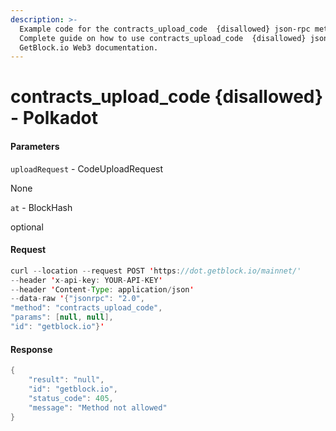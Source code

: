 ```yaml
---
description: >-
  Example code for the contracts_upload_code  {disallowed} json-rpc method.
  Сomplete guide on how to use contracts_upload_code  {disallowed} json-rpc in
  GetBlock.io Web3 documentation.
---
```


# contracts\_upload\_code {disallowed} - Polkadot

#### Parameters

`uploadRequest` - CodeUploadRequest

None

`at` - BlockHash

optional

#### Request

```java
curl --location --request POST 'https://dot.getblock.io/mainnet/' 
--header 'x-api-key: YOUR-API-KEY' 
--header 'Content-Type: application/json' 
--data-raw '{"jsonrpc": "2.0",
"method": "contracts_upload_code",
"params": [null, null],
"id": "getblock.io"}'
```

#### Response

```java
{
    "result": "null",
    "id": "getblock.io",
    "status_code": 405,
    "message": "Method not allowed"
}
```

